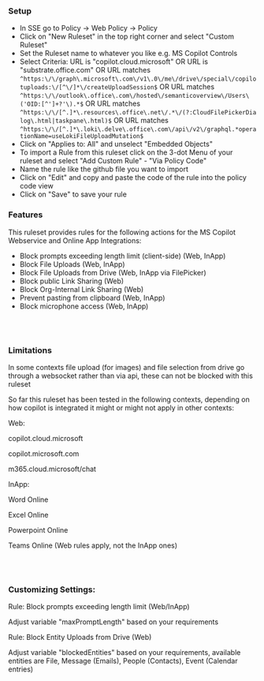 ### Setup

- In SSE go to Policy -> Web Policy -> Policy
- Click on "New Ruleset" in the top right corner and select "Custom Ruleset"
- Set the Ruleset name to whatever you like e.g. MS Copilot Controls
- Select Criteria:
  URL is "copilot.cloud.microsoft"
  OR
  URL is "substrate.office.com"
  OR
  URL matches ```^https:\/\/graph\.microsoft\.com\/v1\.0\/me\/drive\/special\/copilotuploads:\/[^\/]*\/createUploadSession$```
  OR
  URL matches ```^https:\/\/outlook\.office\.com\/hosted\/semanticoverview\/Users\('OID:[^']+?'\).*$```
  OR
  URL matches ```^https:\/\/[^.]*\.resources\.office\.net\/.*\/(?:CloudFilePickerDialog\.html|taskpane\.html)$```
  OR
  URL matches ```^https:\/\/[^.]*\.loki\.delve\.office\.com\/api\/v2\/graphql.*operationName=useLokiFileUploadMutation$```
- Click on "Applies to: All" and unselect "Embedded Objects"
- To import a Rule from this ruleset click on the 3-dot Menu of your ruleset and select "Add Custom Rule" - "Via Policy Code"
- Name the rule like the github file you want to import
- Click on "Edit" and copy and paste the code of the rule into the policy code view
- Click on "Save" to save your rule
  
### Features

This ruleset provides rules for the following actions for the MS Copilot Webservice and Online App Integrations:

- Block prompts exceeding length limit (client-side) (Web, InApp)
- Block File Uploads (Web, InApp)
- Block File Uploads from Drive (Web, InApp via FilePicker)
- Block public Link Sharing (Web)
- Block Org-Internal Link Sharing (Web)
- Prevent pasting from clipboard (Web, InApp)
- Block microphone access (Web, InApp)

<br/><br/>

### Limitations

In some contexts file upload (for images) and file selection from drive go through a websocket rather than via api, these can not be blocked with this ruleset

So far this ruleset has been tested in the following contexts, depending on how copilot is integrated it might or might not apply in other contexts:


Web:

copilot.cloud.microsoft

copilot.microsoft.com

m365.cloud.microsoft/chat



InApp:

Word Online

Excel Online

Powerpoint Online

Teams Online (Web rules apply, not the InApp ones)

<br/><br/>

### Customizing Settings:


Rule: Block prompts exceeding length limit (Web/InApp)

Adjust variable "maxPromptLength" based on your requirements



Rule: Block Entity Uploads from Drive (Web)

Adjust variable "blockedEntities" based on your requirements, available entities are File, Message (Emails), People (Contacts), Event (Calendar entries)

